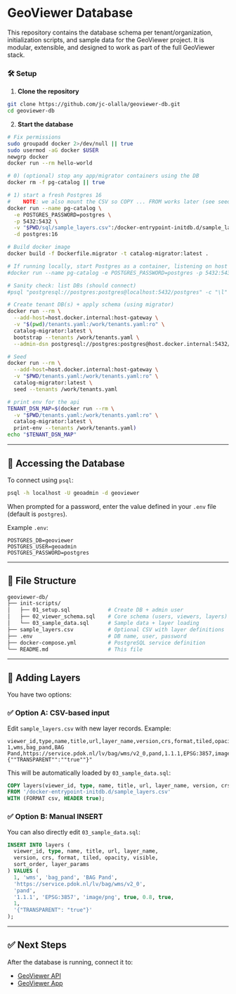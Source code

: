 # GeoViewer Database

This repository contains the database schema per tenant/organization, initialization scripts, and sample data for the GeoViewer project. It is modular, extensible, and designed to work as part of the full GeoViewer stack.

### 🛠️ Setup

1. **Clone the repository**

```bash
git clone https://github.com/jc-olalla/geoviewer-db.git
cd geoviewer-db
```

2. **Start the database**

```bash
# Fix permissions
sudo groupadd docker 2>/dev/null || true
sudo usermod -aG docker $USER
newgrp docker
docker run --rm hello-world

# 0) (optional) stop any app/migrator containers using the DB
docker rm -f pg-catalog || true

# 1) start a fresh Postgres 16
#    NOTE: we also mount the CSV so COPY ... FROM works later (see seed note below)
docker run --name pg-catalog \
  -e POSTGRES_PASSWORD=postgres \
  -p 5432:5432 \
  -v "$PWD/sql/sample_layers.csv":/docker-entrypoint-initdb.d/sample_layers.csv:ro \
  -d postgres:16

# Build docker image
docker build -f Dockerfile.migrator -t catalog-migrator:latest .

# If running locally, start Postgres as a container, listening on host port 5432
#docker run --name pg-catalog -e POSTGRES_PASSWORD=postgres -p 5432:5432 -d postgres:16

# Sanity check: list DBs (should connect)
#psql "postgresql://postgres:postgres@localhost:5432/postgres" -c "\l"

# Create tenant DB(s) + apply schema (using migrator)
docker run --rm \
  --add-host=host.docker.internal:host-gateway \
  -v "$(pwd)/tenants.yaml:/work/tenants.yaml:ro" \
  catalog-migrator:latest \
  bootstrap --tenants /work/tenants.yaml \
  --admin-dsn postgresql://postgres:postgres@host.docker.internal:5432/postgres

# Seed
docker run --rm \
  --add-host=host.docker.internal:host-gateway \
  -v "$PWD/tenants.yaml:/work/tenants.yaml:ro" \
  catalog-migrator:latest \
  seed --tenants /work/tenants.yaml

# print env for the api
TENANT_DSN_MAP=$(docker run --rm \
  -v "$PWD/tenants.yaml:/work/tenants.yaml:ro" \
  catalog-migrator:latest \
  print-env --tenants /work/tenants.yaml)
echo "$TENANT_DSN_MAP"


```



---

## 🐚 Accessing the Database

To connect using `psql`:

```bash
psql -h localhost -U geoadmin -d geoviewer
```

When prompted for a password, enter the value defined in your `.env` file (default is `postgres`).

Example `.env`:

```env
POSTGRES_DB=geoviewer
POSTGRES_USER=geoadmin
POSTGRES_PASSWORD=postgres
```

---

## 📁 File Structure

```bash
geoviewer-db/
├── init-scripts/
│   ├── 01_setup.sql            # Create DB + admin user
│   ├── 02_viewer_schema.sql    # Core schema (users, viewers, layers)
│   └── 03_sample_data.sql      # Sample data + layer loading
├── sample_layers.csv           # Optional CSV with layer definitions
├── .env                        # DB name, user, password
├── docker-compose.yml          # PostgreSQL service definition
└── README.md                   # This file
```

---

## 🧪 Adding Layers

You have two options:

### ✅ Option A: CSV-based input

Edit `sample_layers.csv` with new layer records. Example:

```csv
viewer_id,type,name,title,url,layer_name,version,crs,format,tiled,opacity,visible,sort_order,layer_params
1,wms,bag_pand,BAG Pand,https://service.pdok.nl/lv/bag/wms/v2_0,pand,1.1.1,EPSG:3857,image/png,true,1,true,1,"{""TRANSPARENT"":""true""}"
```

This will be automatically loaded by `03_sample_data.sql`:

```sql
COPY layers(viewer_id, type, name, title, url, layer_name, version, crs, format, tiled, opacity, visible, sort_order, layer_params)
FROM '/docker-entrypoint-initdb.d/sample_layers.csv'
WITH (FORMAT csv, HEADER true);
```

### ✅ Option B: Manual INSERT

You can also directly edit `03_sample_data.sql`:

```sql
INSERT INTO layers (
  viewer_id, type, name, title, url, layer_name,
  version, crs, format, tiled, opacity, visible,
  sort_order, layer_params
) VALUES (
  1, 'wms', 'bag_pand', 'BAG Pand',
  'https://service.pdok.nl/lv/bag/wms/v2_0',
  'pand',
  '1.1.1', 'EPSG:3857', 'image/png', true, 0.8, true,
  1,
  '{"TRANSPARENT": "true"}'
);
```

---

## ✅ Next Steps

After the database is running, connect it to:

- [GeoViewer API](https://github.com/your-org/geoviewer-api)
- [GeoViewer App](https://github.com/your-org/geoviewer-app)
